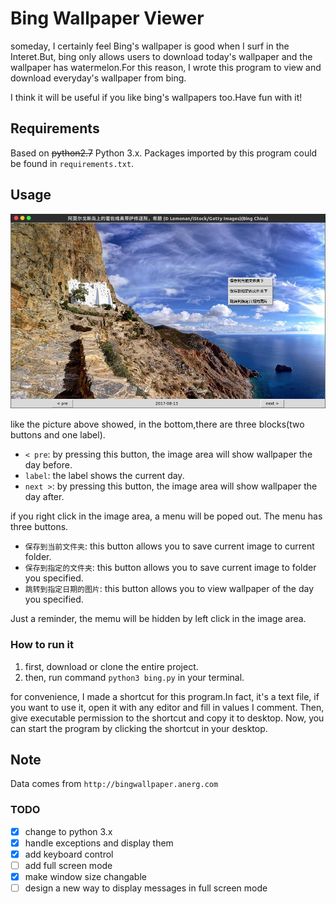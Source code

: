 # Bing Wallpaper Viewer
someday, I certainly feel Bing's wallpaper is
good when I surf in the Interet.But, bing only allows
users to download today's wallpaper and the wallpaper
has watermelon.For this reason, I wrote this program
to view and download everyday's wallpaper from bing.

I think it will be useful if you like bing's wallpapers
too.Have fun with it!

## Requirements

Based on ~~python2.7~~ Python 3.x. Packages imported by this program
could be found in `requirements.txt`.

## Usage

 ![bing_gui](./bing_gui.png)

like the picture above showed, in the bottom,there
are three blocks(two buttons and one label).

- `< pre`: by pressing this button, the image area will show
wallpaper the day before.
- `label`: the label shows the current day.
- `next >`: by pressing this button, the image area will show
wallpaper the day after.

if you right click in the image area, a menu will be poped out.
The menu has three buttons.
- `保存到当前文件夹`: this button allows you to save current image to
current folder.
- `保存到指定的文件夹`: this button allows you to save current image to
folder you specified.
- `跳转到指定日期的图片`: this button allows you to view wallpaper of the
day you specified.

Just a reminder, the memu will be hidden by left click in the image area.

### How to run it

1. first, download or clone the entire project.
1. then, run command `python3 bing.py` in your terminal.

for convenience, I made a shortcut for this program.In fact, it's a text file,
if you want to use it, open it with any editor and fill in values I comment.
Then, give executable permission to the shortcut and copy it to desktop.
Now, you can start the program by clicking the shortcut in your desktop.  
## Note

Data comes from `http://bingwallpaper.anerg.com`

### TODO

- [x] change to python 3.x
- [x] handle exceptions and display them
- [x] add keyboard control
- [ ] add full screen mode
- [x] make window size changable
- [ ] design a new way to display messages in full screen mode
